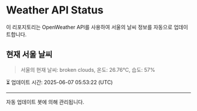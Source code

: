 
# Weather API Status

이 리포지토리는 OpenWeather API를 사용하여 서울의 날씨 정보를 자동으로 업데이트합니다.

## 현재 서울 날씨
> 서울의 현재 날씨: broken clouds, 온도: 26.76°C, 습도: 57%

⏳ 업데이트 시간: 2025-06-07 05:53:22 (UTC)

---
자동 업데이트 봇에 의해 관리됩니다.
